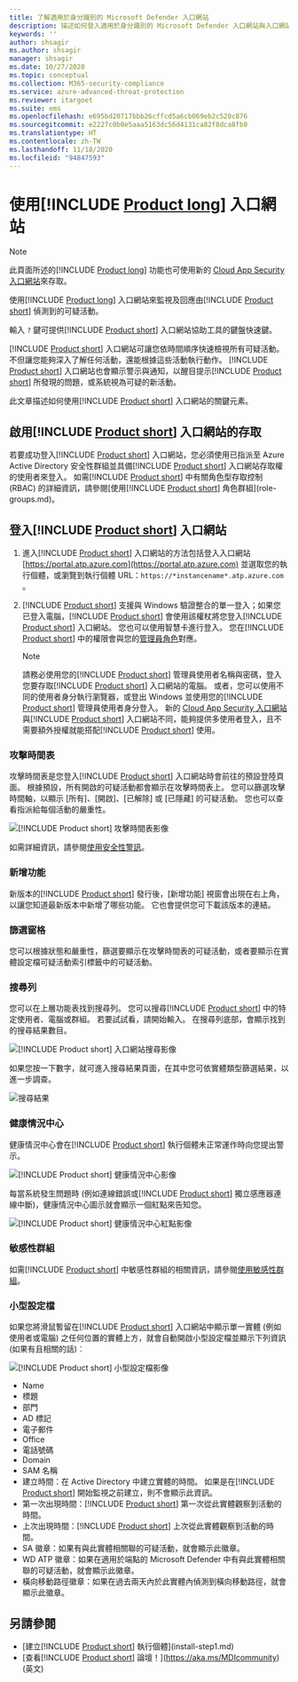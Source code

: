 ```yaml
---
title: 了解適用於身分識別的 Microsoft Defender 入口網站
description: 描述如何登入適用於身分識別的 Microsoft Defender 入口網站與入口網站的元件
keywords: ''
author: shsagir
ms.author: shsagir
manager: shsagir
ms.date: 10/27/2020
ms.topic: conceptual
ms.collection: M365-security-compliance
ms.service: azure-advanced-threat-protection
ms.reviewer: itargoet
ms.suite: ems
ms.openlocfilehash: e695bd20717bbb26cffcd5a6cb069eb2c520c876
ms.sourcegitcommit: e2227c0b0e5aaa5163dc56d4131ca82f8dca8fb0
ms.translationtype: HT
ms.contentlocale: zh-TW
ms.lasthandoff: 11/18/2020
ms.locfileid: "94847593"
---
```

# <a name="working-with-the-product-long-portal"></a>使用[!INCLUDE [Product long](includes/product-long.md)] 入口網站

> [!NOTE]
> 此頁面所述的[!INCLUDE [Product long](includes/product-long.md)] 功能也可使用新的 [Cloud App Security 入口網站](https://portal.cloudappsecurity.com)來存取。

使用[!INCLUDE [Product long](includes/product-long.md)] 入口網站來監視及回應由[!INCLUDE [Product short](includes/product-short.md)] 偵測到的可疑活動。

輸入 `?` 鍵可提供[!INCLUDE [Product short](includes/product-short.md)] 入口網站協助工具的鍵盤快速鍵。

[!INCLUDE [Product short](includes/product-short.md)] 入口網站可讓您依時間順序快速檢視所有可疑活動。 不但讓您能夠深入了解任何活動，還能根據這些活動執行動作。 [!INCLUDE [Product short](includes/product-short.md)] 入口網站也會顯示警示與通知，以醒目提示[!INCLUDE [Product short](includes/product-short.md)] 所發現的問題，或系統視為可疑的新活動。

此文章描述如何使用[!INCLUDE [Product short](includes/product-short.md)] 入口網站的關鍵元素。

## <a name="enabling-access-to-the-product-short-portal"></a>啟用[!INCLUDE [Product short](includes/product-short.md)] 入口網站的存取

若要成功登入[!INCLUDE [Product short](includes/product-short.md)] 入口網站，您必須使用已指派至 Azure Active Directory 安全性群組並具備[!INCLUDE [Product short](includes/product-short.md)] 入口網站存取權的使用者來登入。
如需[!INCLUDE [Product short](includes/product-short.md)] 中有關角色型存取控制 (RBAC) 的詳細資訊，請參閱[使用[!INCLUDE [Product short](includes/product-short.md)] 角色群組](role-groups.md)。

## <a name="logging-into-the-product-short-portal"></a>登入[!INCLUDE [Product short](includes/product-short.md)] 入口網站

1. 進入[!INCLUDE [Product short](includes/product-short.md)] 入口網站的方法包括登入入口網站 [https://portal.atp.azure.com](https://portal.atp.azure.com) 並選取您的執行個體，或瀏覽到執行個體 URL：`https://*instancename*.atp.azure.com` 。

1. [!INCLUDE [Product short](includes/product-short.md)] 支援與 Windows 驗證整合的單一登入；如果您已登入電腦，[!INCLUDE [Product short](includes/product-short.md)] 會使用該權杖將您登入[!INCLUDE [Product short](includes/product-short.md)] 入口網站。 您也可以使用智慧卡進行登入。 您在[!INCLUDE [Product short](includes/product-short.md)] 中的權限會與您的[管理員角色](role-groups.md)對應。

   > [!NOTE]
   > 請務必使用您的[!INCLUDE [Product short](includes/product-short.md)] 管理員使用者名稱與密碼，登入您要存取[!INCLUDE [Product short](includes/product-short.md)] 入口網站的電腦。 或者，您可以使用不同的使用者身分執行瀏覽器，或登出 Windows 並使用您的[!INCLUDE [Product short](includes/product-short.md)] 管理員使用者身分登入。 新的 [Cloud App Security 入口網站](https://portal.cloudappsecurity.com)與[!INCLUDE [Product short](includes/product-short.md)] 入口網站不同，能夠提供多使用者登入，且不需要額外授權就能搭配[!INCLUDE [Product short](includes/product-short.md)] 使用。

### <a name="attack-time-line"></a>攻擊時間表

攻擊時間表是您登入[!INCLUDE [Product short](includes/product-short.md)] 入口網站時會前往的預設登陸頁面。 根據預設，所有開啟的可疑活動都會顯示在攻擊時間表上。 您可以篩選攻擊時間軸，以顯示 [所有]、[開啟]、[已解除] 或 [已隱藏] 的可疑活動。 您也可以查看指派給每個活動的嚴重性。

![[!INCLUDE [Product short](includes/product-short.md)] 攻擊時間表影像](media/sa-timeline.png)

如需詳細資訊，請參閱[使用安全性警訊](working-with-suspicious-activities.md)。

### <a name="whats-new"></a>新增功能

新版本的[!INCLUDE [Product short](includes/product-short.md)] 發行後，[新增功能] 視窗會出現在右上角，以讓您知道最新版本中新增了哪些功能。 它也會提供您可下載該版本的連結。

### <a name="filtering-panel"></a>篩選窗格

您可以根據狀態和嚴重性，篩選要顯示在攻擊時間表的可疑活動，或者要顯示在實體設定檔可疑活動索引標籤中的可疑活動。

<a name="search-bar"></a>

### <a name="search-bar"></a>搜尋列

您可以在上層功能表找到搜尋列。 您可以搜尋[!INCLUDE [Product short](includes/product-short.md)] 中的特定使用者、電腦或群組。 若要試試看，請開始輸入。 在搜尋列底部，會顯示找到的搜尋結果數目。

![[!INCLUDE [Product short](includes/product-short.md)] 入口網站搜尋影像](media/workspace-portal-search.png)

如果您按一下數字，就可進入搜尋結果頁面，在其中您可依實體類型篩選結果，以進一步調查。

![搜尋結果](media/search-results.png)

### <a name="health-center"></a>健康情況中心

健康情況中心會在[!INCLUDE [Product short](includes/product-short.md)] 執行個體未正常運作時向您提出警示。

![[!INCLUDE [Product short](includes/product-short.md)] 健康情況中心影像](media/health-issue.png)

每當系統發生問題時 (例如連線錯誤或[!INCLUDE [Product short](includes/product-short.md)] 獨立感應器連線中斷)，健康情況中心圖示就會顯示一個紅點來告知您。

![[!INCLUDE [Product short](includes/product-short.md)] 健康情況中心紅點影像](media/health-bar.png)

### <a name="sensitive-groups"></a>敏感性群組

如需[!INCLUDE [Product short](includes/product-short.md)] 中敏感性群組的相關資訊，請參閱[使用敏感性群組](sensitive-accounts.md)。

### <a name="mini-profile"></a>小型設定檔

如果您將滑鼠暫留在[!INCLUDE [Product short](includes/product-short.md)] 入口網站中顯示單一實體 (例如使用者或電腦) 之任何位置的實體上方，就會自動開啟小型設定檔並顯示下列資訊 (如果有且相關的話)︰

![[!INCLUDE [Product short](includes/product-short.md)] 小型設定檔影像](media/mini-profile.png)

- Name
- 標題
- 部門
- AD 標記
- 電子郵件
- Office
- 電話號碼
- Domain
- SAM 名稱
- 建立時間：在 Active Directory 中建立實體的時間。 如果是在[!INCLUDE [Product short](includes/product-short.md)] 開始監視之前建立，則不會顯示此資訊。
- 第一次出現時間：[!INCLUDE [Product short](includes/product-short.md)] 第一次從此實體觀察到活動的時間。
- 上次出現時間：[!INCLUDE [Product short](includes/product-short.md)] 上次從此實體觀察到活動的時間。
- SA 徽章：如果有與此實體相關聯的可疑活動，就會顯示此徽章。
- WD ATP 徽章：如果在適用於端點的 Microsoft Defender 中有與此實體相關聯的可疑活動，就會顯示此徽章。
- 橫向移動路徑徽章：如果在過去兩天內於此實體內偵測到橫向移動路徑，就會顯示此徽章。

## <a name="see-also"></a>另請參閱

- [建立[!INCLUDE [Product short](includes/product-short.md)] 執行個體](install-step1.md)
- [查看[!INCLUDE [Product short](includes/product-short.md)] 論壇！](https://aka.ms/MDIcommunity)\(英文\)
